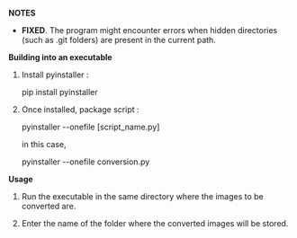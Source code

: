 **NOTES**

* **FIXED**. The program might encounter errors when hidden directories (such as .git folders) are present in the current path.

**Building into an executable**

1. Install pyinstaller :
    
    pip install pyinstaller

2. Once installed, package script :
    
    pyinstaller --onefile [script_name.py]
    
    in this case,

    pyinstaller --onefile conversion.py


**Usage**

1. Run the executable in the same directory where the images to be converted are.

2. Enter the name of the folder where the converted images will be stored.